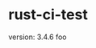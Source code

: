# rust-ci-test

<!-- x-release-please-start-version -->

version: 3.4.6 foo

<!-- x-release-please-end -->
